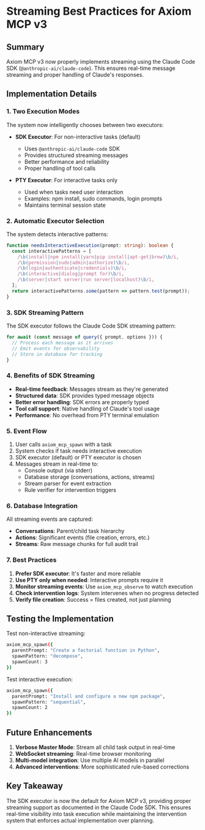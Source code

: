 # Streaming Best Practices for Axiom MCP v3

## Summary

Axiom MCP v3 now properly implements streaming using the Claude Code SDK (`@anthropic-ai/claude-code`). This ensures real-time message streaming and proper handling of Claude's responses.

## Implementation Details

### 1. Two Execution Modes

The system now intelligently chooses between two executors:

- **SDK Executor**: For non-interactive tasks (default)
  - Uses `@anthropic-ai/claude-code` SDK
  - Provides structured streaming messages
  - Better performance and reliability
  - Proper handling of tool calls

- **PTY Executor**: For interactive tasks only
  - Used when tasks need user interaction
  - Examples: npm install, sudo commands, login prompts
  - Maintains terminal session state

### 2. Automatic Executor Selection

The system detects interactive patterns:
```typescript
function needsInteractiveExecution(prompt: string): boolean {
  const interactivePatterns = [
    /\b(install|npm install|yarn|pip install|apt-get|brew)\b/i,
    /\b(permission|sudo|admin|authorize)\b/i,
    /\b(login|authenticate|credentials)\b/i,
    /\b(interactive|dialog|prompt for)\b/i,
    /\b(server|start server|run server|localhost)\b/i,
  ];
  return interactivePatterns.some(pattern => pattern.test(prompt));
}
```

### 3. SDK Streaming Pattern

The SDK executor follows the Claude Code SDK streaming pattern:
```typescript
for await (const message of query({ prompt, options })) {
  // Process each message as it arrives
  // Emit events for observability
  // Store in database for tracking
}
```

### 4. Benefits of SDK Streaming

- **Real-time feedback**: Messages stream as they're generated
- **Structured data**: SDK provides typed message objects
- **Better error handling**: SDK errors are properly typed
- **Tool call support**: Native handling of Claude's tool usage
- **Performance**: No overhead from PTY terminal emulation

### 5. Event Flow

1. User calls `axiom_mcp_spawn` with a task
2. System checks if task needs interactive execution
3. SDK executor (default) or PTY executor is chosen
4. Messages stream in real-time to:
   - Console output (via stderr)
   - Database storage (conversations, actions, streams)
   - Stream parser for event extraction
   - Rule verifier for intervention triggers

### 6. Database Integration

All streaming events are captured:
- **Conversations**: Parent/child task hierarchy
- **Actions**: Significant events (file creation, errors, etc.)
- **Streams**: Raw message chunks for full audit trail

### 7. Best Practices

1. **Prefer SDK executor**: It's faster and more reliable
2. **Use PTY only when needed**: Interactive prompts require it
3. **Monitor streaming events**: Use `axiom_mcp_observe` to watch execution
4. **Check intervention logs**: System intervenes when no progress detected
5. **Verify file creation**: Success = files created, not just planning

## Testing the Implementation

Test non-interactive streaming:
```bash
axiom_mcp_spawn({
  parentPrompt: "Create a factorial function in Python",
  spawnPattern: "decompose",
  spawnCount: 3
})
```

Test interactive execution:
```bash
axiom_mcp_spawn({
  parentPrompt: "Install and configure a new npm package",
  spawnPattern: "sequential",
  spawnCount: 2
})
```

## Future Enhancements

1. **Verbose Master Mode**: Stream all child task output in real-time
2. **WebSocket streaming**: Real-time browser monitoring
3. **Multi-model integration**: Use multiple AI models in parallel
4. **Advanced interventions**: More sophisticated rule-based corrections

## Key Takeaway

The SDK executor is now the default for Axiom MCP v3, providing proper streaming support as documented in the Claude Code SDK. This ensures real-time visibility into task execution while maintaining the intervention system that enforces actual implementation over planning.